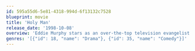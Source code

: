 ```yaml
---
id: 595a55d6-5e81-4318-994d-6f13132c7528
blueprint: movie
title: 'Holy Man'
release_date: '1998-10-08'
overview: 'Eddie Murphy stars as an over-the-top television evangelist who finds a way to turn television home shopping into a religious experience, and takes America by storm.'
genres: '[{"id": 18, "name": "Drama"}, {"id": 35, "name": "Comedy"}]'
---
```


